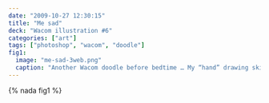 ```yaml
---
date: "2009-10-27 12:30:15"
title: "Me sad"
deck: "Wacom illustration #6"
categories: ["art"]
tags: ["photoshop", "wacom", "doodle"]
fig1:
  image: "me-sad-3web.png"
  caption: "Another Wacom doodle before bedtime … My “hand” drawing skills are rusty! Boo! :smile:"
---
```


{% nada fig1 %}
